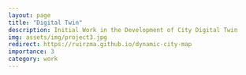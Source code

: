 ```yaml
---
layout: page
title: "Digital Twin"
description: Initial Work in the Development of City Digital Twin
img: assets/img/project3.jpg
redirect: https://ruirzma.github.io/dynamic-city-map 
importance: 3
category: work
---
```


